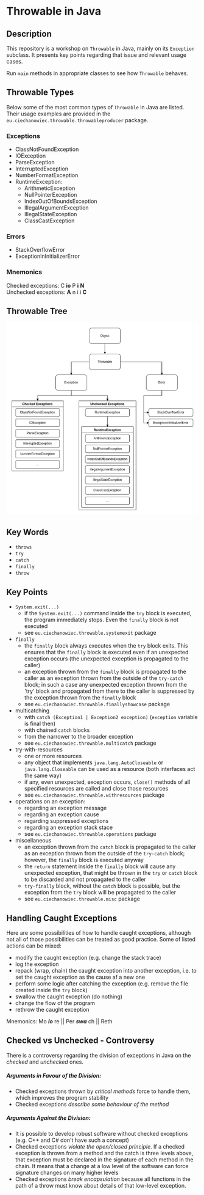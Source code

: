 # Throwable in Java

## Description
This repository is a workshop on `Throwable` in Java, mainly on its `Exception` subclass. It presents key points regarding that issue and relevant usage cases.

Run `main` methods in appropriate classes to see how `Throwable` behaves.

## Throwable Types
Below some of the most common types of `Throwable` in Java are listed. Their usage examples are provided in the `eu.ciechanowiec.throwable.throwableproducer` package.

### Exceptions
* ClassNotFoundException
* IOException
* ParseException
* InterruptedException
* NumberFormatException
* RuntimeException:
  * ArithmeticException
  * NullPointerException
  * IndexOutOfBoundsException
  * IllegalArgumentException
  * IllegalStateException
  * ClassCastException

### Errors
* StackOverflowError
* ExceptionInInitializerError

### Mnemonics
Checked exceptions: C **io** P **i** **N**</br>
Unchecked exceptions: **A** n i i **C**

## Throwable Tree
![tree](src/main/resources/tree.png)

## Key Words 
* `throws`
* `try`
* `catch`
* `finally`
* `throw`

## Key Points
* `System.exit(...)`</br>
  * if the `System.exit(...)` command inside the `try` block is executed, the program immediately stops. Even the `finally` block is not executed
  * see `eu.ciechanowiec.throwable.systemexit` package
* `finally`
  * the `finally` block always executes when the `try` block exits. This ensures that the `finally` block is executed even if an unexpected exception occurs (the unexpected exception is propagated to the caller)
  * an exception thrown from the `finally` block is propagated to the caller as an exception thrown from the outside of the `try-catch` block; in such a case any unexpected exception thrown from the 'try' block and propagated from there to the caller is suppressed by the exception thrown from the `finally` block
  * see `eu.ciechanowiec.throwable.finallyshowcase` package
* multicatching
  * with `catch (Exception1 | Exception2 exception)` (`exception` variable is final then)
  * with chained `catch` blocks
  * from the narrower to the broader exception
  * see `eu.ciechanowiec.throwable.multicatch` package
* try-with-resources
  * one or more resources
  * any object that implements `java.lang.AutoCloseable` or `java.lang.Closeable` can be used as a resource (both interfaces act the same way)
  * if any, even unexpected, exception occurs, `close()` methods of all specified resources are called and close those resources
  * see `eu.ciechanowiec.throwable.withresources` package
* operations on an exception:
  * regarding an exception message
  * regarding an exception cause
  * regarding suppressed exceptions
  * regarding an exception stack stace
  * see `eu.ciechanowiec.throwable.operations` package
* miscellaneous
  * an exception thrown from the `catch` block is propagated to the caller as an exception thrown from the outside of the `try-catch` block; however, the `finally` block is executed anyway 
  * the `return` statement inside the `finally` block will cause any unexpected exception, that might be thrown in the `try` or `catch` block to be discarded and not propagated to the caller
  * `try-finally` block, without the `catch` block is possible, but the exception from the `try` block will be propagated to the caller
  * see `eu.ciechanowiec.throwable.misc` package

## Handling Caught Exceptions
Here are some possibilities of how to handle caught exceptions, although not all of those possibilities can be treated as good practice. Some of listed actions can be mixed:  
* modify the caught exception (e.g. change the stack trace)
* log the exception
* repack (wrap, chain) the caught exception into another exception, i.e. to set the caught exception as the cause af a new one 
* perform some logic after catching the exception (e.g. remove the file created inside the `try` block)
* swallow the caught exception (do nothing)
* change the flow of the program
* rethrow the caught exception

Mnemonics: Mo _**lo**_ re || Per _**swa**_ ch || Reth

## Checked vs Unchecked - Controversy
There is a controversy regarding the division of exceptions in Java on the *checked* and *unchecked* ones.
##### Arguments in Favour of the Division:
* Checked exceptions thrown by *critical methods* force to handle them, which improves the program stability
* Checked exceptions *describe some behaviour of the method* 
##### Arguments Against the Division:
* It is possible to develop robust software without checked exceptions (e.g. C++ and C# don't have such a concept)
* Checked exceptions *violate the open/closed principle*. If a checked exception is thrown from a method and the catch is three levels above, that exception must be declared in the signature of each method in the chain. It means that a change at a low level of the software can force signature changes on many higher levels
* Checked exceptions *break encapsulation* because all functions in the path of a throw must know about details of that low-level exception.
